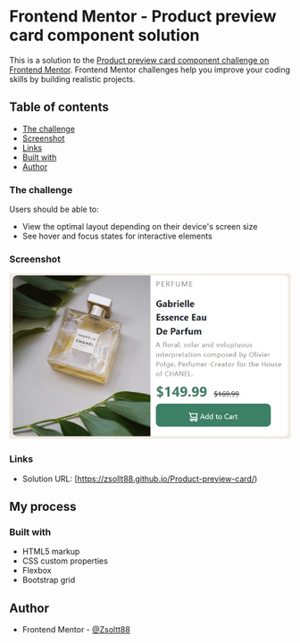 # Frontend Mentor - Product preview card component solution

This is a solution to the [Product preview card component challenge on Frontend Mentor](https://www.frontendmentor.io/challenges/product-preview-card-component-GO7UmttRfa). Frontend Mentor challenges help you improve your coding skills by building realistic projects. 

## Table of contents

  - [The challenge](#the-challenge)
  - [Screenshot](#screenshot)
  - [Links](#links)
  - [Built with](#built-with)
- [Author](#author)



### The challenge

Users should be able to:

- View the optimal layout depending on their device's screen size
- See hover and focus states for interactive elements

### Screenshot

![](./product_preview_card_v2.jpg)


### Links

- Solution URL: [https://zsollt88.github.io/Product-preview-card/)


## My process

### Built with

- HTML5 markup
- CSS custom properties
- Flexbox
- Bootstrap grid


## Author

- Frontend Mentor - [@Zsoltt88](https://www.frontendmentor.io/profile/Zsollt88)



